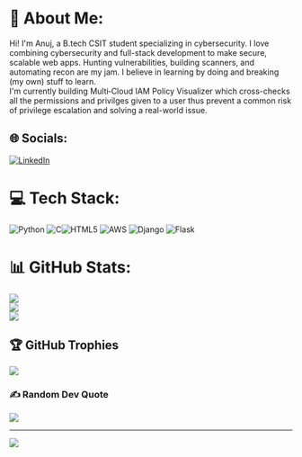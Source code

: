 # 💫 About Me:
Hi! I'm Anuj, a B.tech CSIT student specializing in cybersecurity. I love combining cybersecurity and full-stack development to make secure, scalable web apps. Hunting vulnerabilities, building scanners, and automating recon are my jam. I believe in learning by doing and breaking (my own) stuff to learn.<br>I'm currently building Multi‑Cloud IAM Policy Visualizer which cross-checks all the permissions and privilges given to a user thus prevent a common risk of privilege escalation and solving a real-world issue.<br>


## 🌐 Socials:
[![LinkedIn](https://img.shields.io/badge/LinkedIn-%230077B5.svg?logo=linkedin&logoColor=white)](https://linkedin.com/in/anuj-nalawade-806933251) 

# 💻 Tech Stack:
![Python](https://img.shields.io/badge/python-3670A0?style=for-the-badge&logo=python&logoColor=ffdd54) ![C](https://img.shields.io/badge/c-%2300599C.svg?style=for-the-badge&logo=c&logoColor=white)![HTML5](https://img.shields.io/badge/html5-%23E34F26.svg?style=for-the-badge&logo=html5&logoColor=white) ![AWS](https://img.shields.io/badge/AWS-%23FF9900.svg?style=for-the-badge&logo=amazon-aws&logoColor=white) ![Django](https://img.shields.io/badge/django-%23092E20.svg?style=for-the-badge&logo=django&logoColor=white) ![Flask](https://img.shields.io/badge/flask-%23000.svg?style=for-the-badge&logo=flask&logoColor=white)
# 📊 GitHub Stats:
![](https://github-readme-stats.vercel.app/api?username=anuj342&theme=ayu-mirage&hide_border=false&include_all_commits=false&count_private=false)<br/>
![](https://nirzak-streak-stats.vercel.app/?user=anuj342&theme=ayu-mirage&hide_border=false)<br/>
![](https://github-readme-stats.vercel.app/api/top-langs/?username=anuj342&theme=ayu-mirage&hide_border=false&include_all_commits=false&count_private=false&layout=compact)

## 🏆 GitHub Trophies
![](https://github-profile-trophy.vercel.app/?username=anuj342&theme=ayu-mirage&no-frame=false&no-bg=true&margin-w=4)

### ✍️ Random Dev Quote
![](https://quotes-github-readme.vercel.app/api?type=horizontal&theme=radical)

---
[![](https://visitcount.itsvg.in/api?id=anuj342&icon=0&color=0)](https://visitcount.itsvg.in)

<!-- Proudly created with GPRM ( https://gprm.itsvg.in ) -->
